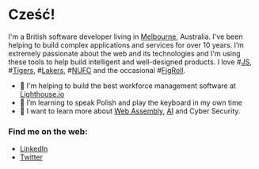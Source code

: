 # Cześć!

I'm a British software developer living in [Melbourne](https://en.wikipedia.org/wiki/Melbourne), Australia. I've been helping to build complex applications and services for over 10 years. I’m extremely passionate about the web and its technologies and I'm using these tools to help build intelligent and well-designed products. I love #[JS](https://developer.mozilla.org/en-US/docs/Web/JavaScript), #[Tigers](https://www.richmondfc.com.au/), #[Lakers](https://www.nba.com/lakers/), #[NUFC](https://www.nufc.com/) and the occasional #[FigRoll](https://en.wikipedia.org/wiki/Fig_roll).

- 🔭 I'm helping to build the best workforce management software at [Lighthouse.io](https://lighthouse.io)
- 🌱 I’m learning to speak Polish and play the keyboard in my own time
- 🤝 I want to learn more about [Web Assembly](https://webassembly.org/), [AI](https://en.wikipedia.org/wiki/Artificial_intelligence) and Cyber Security.

### Find me on the web:

* [LinkedIn](https://www.linkedin.com/in/jonathanchrisp/)
* [Twitter](https://twitter.com/jwarykowski)
